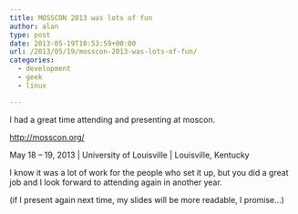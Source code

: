 ```yaml
---
title: MOSSCON 2013 was lots of fun
author: alan
type: post
date: 2013-05-19T10:53:59+00:00
url: /2013/05/19/mosscon-2013-was-lots-of-fun/
categories:
  - development
  - geek
  - linux

---
```

I had a great time attending and presenting at moscon.

<http://mosscon.org/>

May 18 &#8211; 19, 2013 | University of Louisville | Louisville, Kentucky

I know it was a lot of work for the people who set it up, but you did a great job and I look forward to attending again in another year.

(if I present again next time, my slides will be more readable, I promise&#8230;)

